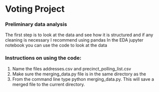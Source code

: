 # Voting Project

### Preliminary data analysis
The first step is to look at the data and see how it is structured and if any cleaning is necessary
I recommend using pandas
In the EDA jupyter notebook you can use the code to look at the data 

### Instructions on using the code:
1. Name the files addresses.csv and precinct_polling_list.csv 
2. Make sure the merging_data.py file is in the same directory as the 
3. From the command line type python merging_data.py.  This will save a merged file to the current directory.

